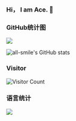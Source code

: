 ### Hi， I am Ace. 👋

### GitHub统计图
![](https://activity-graph.herokuapp.com/graph?username=huclilu&theme=github)


![all-smile's GitHub stats](https://github-readme-stats.vercel.app/api?username=huclilu&show_icons=true&theme=tokyonight)
### Visitor
![Visitor Count](https://profile-counter.glitch.me/huclilu/count.svg)

### 语言统计
![](https://github-readme-stats.vercel.app/api/top-langs/?username=huclilu&theme=dark&layout=compact)

